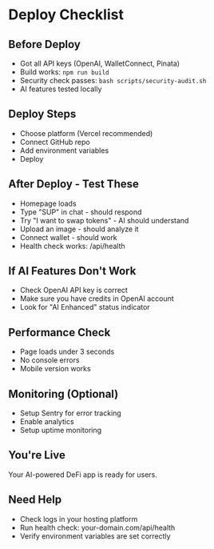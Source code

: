 # Deploy Checklist

## Before Deploy
- Got all API keys (OpenAI, WalletConnect, Pinata)
- Build works: `npm run build`  
- Security check passes: `bash scripts/security-audit.sh`
- AI features tested locally

## Deploy Steps
- Choose platform (Vercel recommended)
- Connect GitHub repo
- Add environment variables
- Deploy

## After Deploy - Test These
- Homepage loads
- Type "SUP" in chat - should respond
- Try "I want to swap tokens" - AI should understand
- Upload an image - should analyze it
- Connect wallet - should work
- Health check works: /api/health

## If AI Features Don't Work
- Check OpenAI API key is correct
- Make sure you have credits in OpenAI account
- Look for "AI Enhanced" status indicator

## Performance Check
- Page loads under 3 seconds
- No console errors
- Mobile version works

## Monitoring (Optional)
- Setup Sentry for error tracking
- Enable analytics
- Setup uptime monitoring

## You're Live
Your AI-powered DeFi app is ready for users.

## Need Help
- Check logs in your hosting platform
- Run health check: your-domain.com/api/health
- Verify environment variables are set correctly
